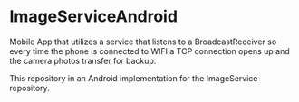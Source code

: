 # ImageServiceAndroid
Mobile App that utilizes a service that listens to a BroadcastReceiver so every time the phone is connected to WIFI a TCP connection opens up and the camera photos transfer for backup.

This repository in an Android implementation for the ImageService repository.
